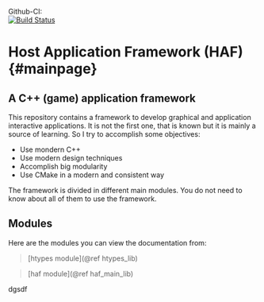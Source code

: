 Github-CI:<br>
[![Build Status][github_windows_status]][github_windows_link]<br>

[github_windows_status]: https://github.com/LeDYoM/hhaf/actions/workflows/cmake.yml/badge.svg
[github_windows_link]: https://github.com/LeDYoM/hhaf/actions/workflows/cmake.yml

# Host Application Framework (HAF)  {#mainpage}

## A C++ (game) application framework

This repository contains a framework to develop graphical and application
interactive applications. It is not the first one, that is known but it is
mainly a source of learning. So I try to accomplish some objectives:
* Use mondern C++
* Use modern design techniques
* Accomplish big modularity
* Use CMake in a modern and consistent way

The framework is divided in different main modules. You do not need to know
about all of them to use the framework.

## Modules
Here are the modules you can view the documentation from:
> [htypes module](@ref htypes_lib)

> [haf module](@ref haf_main_lib)

dgsdf